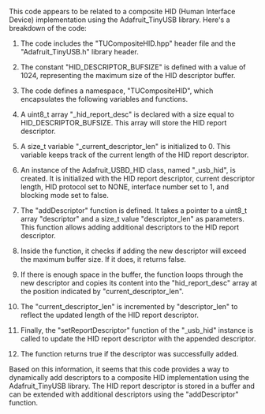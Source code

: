 This code appears to be related to a composite HID (Human Interface Device) implementation using the Adafruit_TinyUSB library. Here's a breakdown of the code:

1. The code includes the "TUCompositeHID.hpp" header file and the "Adafruit_TinyUSB.h" library header.

2. The constant "HID_DESCRIPTOR_BUFSIZE" is defined with a value of 1024, representing the maximum size of the HID descriptor buffer.

3. The code defines a namespace, "TUCompositeHID", which encapsulates the following variables and functions.

4. A uint8_t array "_hid_report_desc" is declared with a size equal to HID_DESCRIPTOR_BUFSIZE. This array will store the HID report descriptor.

5. A size_t variable "_current_descriptor_len" is initialized to 0. This variable keeps track of the current length of the HID report descriptor.

6. An instance of the Adafruit_USBD_HID class, named "_usb_hid", is created. It is initialized with the HID report descriptor, current descriptor length, HID protocol set to NONE, interface number set to 1, and blocking mode set to false.

7. The "addDescriptor" function is defined. It takes a pointer to a uint8_t array "descriptor" and a size_t value "descriptor_len" as parameters. This function allows adding additional descriptors to the HID report descriptor.

8. Inside the function, it checks if adding the new descriptor will exceed the maximum buffer size. If it does, it returns false.

9. If there is enough space in the buffer, the function loops through the new descriptor and copies its content into the "hid_report_desc" array at the position indicated by "current_descriptor_len".

10. The "current_descriptor_len" is incremented by "descriptor_len" to reflect the updated length of the HID report descriptor.

11. Finally, the "setReportDescriptor" function of the "_usb_hid" instance is called to update the HID report descriptor with the appended descriptor.

12. The function returns true if the descriptor was successfully added.

Based on this information, it seems that this code provides a way to dynamically add descriptors to a composite HID implementation using the Adafruit_TinyUSB library. The HID report descriptor is stored in a buffer and can be extended with additional descriptors using the "addDescriptor" function.